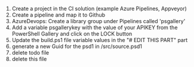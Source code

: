 1. Create a project in the CI solution (example Azure Pipelines, Appveyor)
1. Create a pipeline and map it to Github
1. AzureDevops: Create a library group under Pipelines called 'psgallery'
1. Add a variable psgallerykey with the value of your APIKEY from the PowerShell Gallery and click on the LOCK button
1. Update the build.ps1 file variable values in the "# EDIT THIS PART" part
1. generate a new Guid for the psd1 in /src/source.psd1
1. delete todo file
1. delete this file